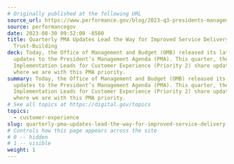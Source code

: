 ```yaml
---
# Originally published at the following URL
source_url: https://www.performance.gov/blog/2023-q3-presidents-management-agenda-updates/
source: performancegov
date: 2023-08-30 09:52:00 -0500
title: Quarterly PMA Updates Lead the Way for Improved Service Delivery and
  Trust-Building
deck: Today, the Office of Management and Budget (OMB) released its latest
  updates to the President’s Management Agenda (PMA). This quarter, the
  Implementation Leads for Customer Experience (Priority 2) share updates on
  where we are with this PMA priority.
summary: Today, the Office of Management and Budget (OMB) released its latest
  updates to the President’s Management Agenda (PMA). This quarter, the
  Implementation Leads for Customer Experience (Priority 2) share updates on
  where we are with this PMA priority.
# See all topics at https://digital.gov/topics
topics:
  - customer-experience
slug: quarterly-pma-updates-lead-the-way-for-improved-service-delivery-and-trust-building
# Controls how this page appears across the site
# 0 -- hidden
# 1 -- visible
weight: 1
---
```

